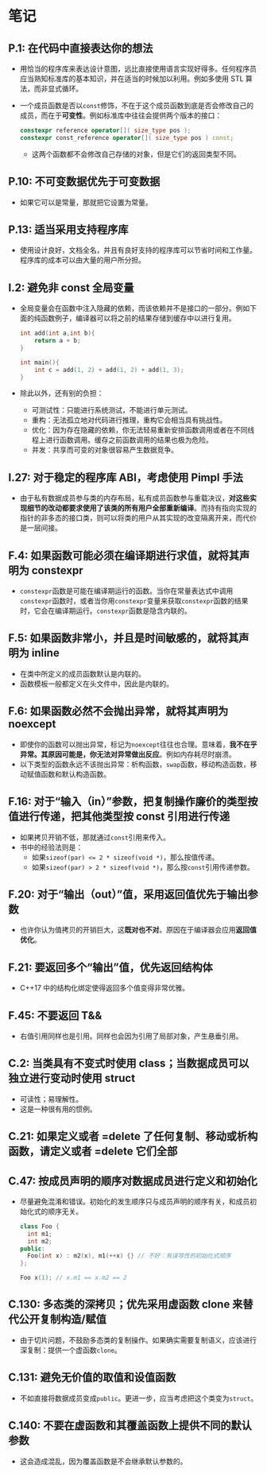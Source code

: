 # 笔记

## P.1: 在代码中直接表达你的想法

- 用恰当的程序库来表达设计意图，远比直接使用语言实现好得多。任何程序员应当熟知标准库的基本知识，并在适当的时候加以利用。例如多使用 STL 算法，而非显式循环。
- 一个成员函数是否以`const`修饰，不在于这个成员函数到底是否会修改自己的成员，而在于**可变性**。例如标准库中往往会提供两个版本的接口：

    ```cpp
    constexpr reference operator[]( size_type pos );
    constexpr const_reference operator[]( size_type pos ) const;
    ```

  - 这两个函数都不会修改自己存储的对象，但是它们的返回类型不同。

## P.10: 不可变数据优先于可变数据

- 如果它可以是常量，那就把它设置为常量。

## P.13: 适当采用支持程序库

- 使用设计良好，文档全名，并且有良好支持的程序库可以节省时间和工作量。程序库的成本可以由大量的用户所分担。

## I.2: 避免非 const 全局变量

- 全局变量会在函数中注入隐藏的依赖，而该依赖并不是接口的一部分。例如下面的纯函数例子，编译器可以将之前的结果存储到缓存中以进行复用。

    ```cpp
    int add(int a,int b){
        return a + b;
    }

    int main(){
        int c = add(1, 2) + add(1, 2) + add(1, 3);
    }
    ```

- 除此以外，还有别的负担：
  - 可测试性：只能进行系统测试，不能进行单元测试。
  - 重构：无法孤立地对代码进行推理，重构它会相当具有挑战性。
  - 优化：因为存在隐藏的依赖，你无法轻易重新安排函数调用或者在不同线程上进行函数调用。缓存之前函数调用的结果也极为危险。
  - 并发：共享而可变的对象很容易产生数据竞争。

## I.27: 对于稳定的程序库 ABI，考虑使用 Pimpl 手法

- 由于私有数据成员参与类的内存布局，私有成员函数参与重载决议，**对这些实现细节的改动都要求使用了该类的所有用户全部重新编译**。而持有指向实现的指针的非多态的接口类，则可以将类的用户从其实现的改变隔离开来，而代价是一层间接。

## F.4: 如果函数可能必须在编译期进行求值，就将其声明为 constexpr

- `constexpr`函数是可能在编译期运行的函数。当你在常量表达式中调用`constexpr`函数时，或者当你用`constexpr`变量来获取`constexpr`函数的结果时，它会在编译期运行。`constexpr`函数是隐含内联的。

## F.5: 如果函数非常小，并且是时间敏感的，就将其声明为 inline

- 在类中所定义的成员函数默认是内联的。
- 函数模板一般都定义在头文件中，因此是内联的。

## F.6: 如果函数必然不会抛出异常，就将其声明为 noexcept

- 即使你的函数可以抛出异常，标记为`noexcept`往往也合理。意味着，**我不在乎异常。其原因可能是，你无法对异常做出反应**。例如内存耗尽时崩溃。
- 以下类型的函数永远不该抛出异常：析构函数，`swap`函数，移动构造函数，移动赋值函数和默认构造函数。

## F.16: 对于“输入（in）”参数，把复制操作廉价的类型按值进行传递，把其他类型按 const 引用进行传递

- 如果拷贝开销不低，那就通过`const`引用来传入。
- 书中的经验法则是：
  - 如果`sizeof(par) <= 2 * sizeof(void *)`，那么按值传递。
  - 如果`sizeof(par) > 2 * sizeof(void *)`，那么按`const`引用传递参数。

## F.20: 对于“输出（out）”值，采用返回值优先于输出参数

- 也许你认为值拷贝的开销巨大，这**既对也不对**。原因在于编译器会应用**返回值优化**。

## F.21: 要返回多个“输出”值，优先返回结构体

- C++17 中的结构化绑定使得返回多个值变得非常优雅。

## F.45: 不要返回 T&&

- 右值引用同样也是引用。同样也会因为引用了局部对象，产生悬垂引用。

## C.2: 当类具有不变式时使用 class；当数据成员可以独立进行变动时使用 struct

- 可读性；易理解性。
- 这是一种很有用的惯例。

## C.21: 如果定义或者 =delete 了任何复制、移动或析构函数，请定义或者 =delete 它们全部

## C.47: 按成员声明的顺序对数据成员进行定义和初始化

- 尽量避免混淆和错误。初始化的发生顺序只与成员声明的顺序有关，和成员初始化式的顺序无关。

  ```cpp
  class Foo {
    int m1;
    int m2;
  public:
    Foo(int x) : m2(x), m1(++x) {} // 不好：有误导性的初始化式顺序
  };

  Foo x(1); // x.m1 == x.m2 == 2
  ```

## C.130: 多态类的深拷贝；优先采用虚函数 clone 来替代公开复制构造/赋值

- 由于切片问题，不鼓励多态类的复制操作。如果确实需要复制语义，应该进行深复制：提供一个虚函数`clone`。

## C.131: 避免无价值的取值和设值函数

- 不如直接将数据成员变成`public`。更进一步，应当考虑把这个类变为`struct`。

## C.140: 不要在虚函数和其覆盖函数上提供不同的默认参数

- 这会造成混乱，因为覆盖函数是不会继承默认参数的。
